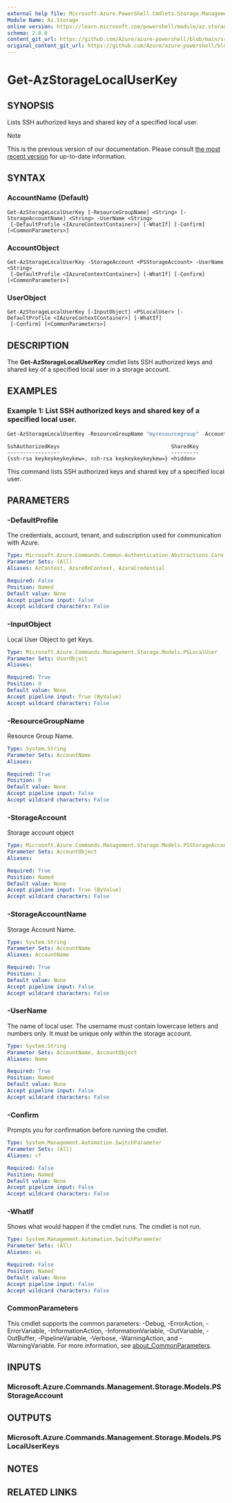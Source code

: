 ```yaml
---
external help file: Microsoft.Azure.PowerShell.Cmdlets.Storage.Management.dll-Help.xml
Module Name: Az.Storage
online version: https://learn.microsoft.com/powershell/module/az.storage/get-azstoragelocaluserkey
schema: 2.0.0
content_git_url: https://github.com/Azure/azure-powershell/blob/main/src/Storage/Storage.Management/help/Get-AzStorageLocalUserKey.md
original_content_git_url: https://github.com/Azure/azure-powershell/blob/main/src/Storage/Storage.Management/help/Get-AzStorageLocalUserKey.md
---
```


# Get-AzStorageLocalUserKey

## SYNOPSIS
Lists SSH authorized keys and shared key of a specified local user.

> [!NOTE]
>This is the previous version of our documentation. Please consult [the most recent version](/powershell/module/az.storage/get-azstoragelocaluserkey) for up-to-date information.

## SYNTAX

### AccountName (Default)
```
Get-AzStorageLocalUserKey [-ResourceGroupName] <String> [-StorageAccountName] <String> -UserName <String>
 [-DefaultProfile <IAzureContextContainer>] [-WhatIf] [-Confirm] [<CommonParameters>]
```

### AccountObject
```
Get-AzStorageLocalUserKey -StorageAccount <PSStorageAccount> -UserName <String>
 [-DefaultProfile <IAzureContextContainer>] [-WhatIf] [-Confirm] [<CommonParameters>]
```

### UserObject
```
Get-AzStorageLocalUserKey [-InputObject] <PSLocalUser> [-DefaultProfile <IAzureContextContainer>] [-WhatIf]
 [-Confirm] [<CommonParameters>]
```

## DESCRIPTION
The **Get-AzStorageLocalUserKey** cmdlet lists SSH authorized keys and shared key of a specified local user in a storage account.

## EXAMPLES

### Example 1: List SSH authorized keys and shared key of a specified local user.
```powershell
Get-AzStorageLocalUserKey -ResourceGroupName "myresourcegroup" -AccountName "mystorageaccount" -UserName testuser1
```

```output
SshAuthorizedKeys                                    SharedKey
-----------------                                    ---------
{ssh-rsa keykeykeykeykew=, ssh-rsa keykeykeykeykew=} <hidden>
```

This command lists SSH authorized keys and shared key of a specified local user.

## PARAMETERS

### -DefaultProfile
The credentials, account, tenant, and subscription used for communication with Azure.

```yaml
Type: Microsoft.Azure.Commands.Common.Authentication.Abstractions.Core.IAzureContextContainer
Parameter Sets: (All)
Aliases: AzContext, AzureRmContext, AzureCredential

Required: False
Position: Named
Default value: None
Accept pipeline input: False
Accept wildcard characters: False
```

### -InputObject
Local User Object to get Keys.

```yaml
Type: Microsoft.Azure.Commands.Management.Storage.Models.PSLocalUser
Parameter Sets: UserObject
Aliases:

Required: True
Position: 0
Default value: None
Accept pipeline input: True (ByValue)
Accept wildcard characters: False
```

### -ResourceGroupName
Resource Group Name.

```yaml
Type: System.String
Parameter Sets: AccountName
Aliases:

Required: True
Position: 0
Default value: None
Accept pipeline input: False
Accept wildcard characters: False
```

### -StorageAccount
Storage account object

```yaml
Type: Microsoft.Azure.Commands.Management.Storage.Models.PSStorageAccount
Parameter Sets: AccountObject
Aliases:

Required: True
Position: Named
Default value: None
Accept pipeline input: True (ByValue)
Accept wildcard characters: False
```

### -StorageAccountName
Storage Account Name.

```yaml
Type: System.String
Parameter Sets: AccountName
Aliases: AccountName

Required: True
Position: 1
Default value: None
Accept pipeline input: False
Accept wildcard characters: False
```

### -UserName
The name of local user.
The username must contain lowercase letters and numbers only.
It must be unique only within the storage account.

```yaml
Type: System.String
Parameter Sets: AccountName, AccountObject
Aliases: Name

Required: True
Position: Named
Default value: None
Accept pipeline input: False
Accept wildcard characters: False
```

### -Confirm
Prompts you for confirmation before running the cmdlet.

```yaml
Type: System.Management.Automation.SwitchParameter
Parameter Sets: (All)
Aliases: cf

Required: False
Position: Named
Default value: None
Accept pipeline input: False
Accept wildcard characters: False
```

### -WhatIf
Shows what would happen if the cmdlet runs.
The cmdlet is not run.

```yaml
Type: System.Management.Automation.SwitchParameter
Parameter Sets: (All)
Aliases: wi

Required: False
Position: Named
Default value: None
Accept pipeline input: False
Accept wildcard characters: False
```

### CommonParameters
This cmdlet supports the common parameters: -Debug, -ErrorAction, -ErrorVariable, -InformationAction, -InformationVariable, -OutVariable, -OutBuffer, -PipelineVariable, -Verbose, -WarningAction, and -WarningVariable. For more information, see [about_CommonParameters](http://go.microsoft.com/fwlink/?LinkID=113216).

## INPUTS

### Microsoft.Azure.Commands.Management.Storage.Models.PSStorageAccount

## OUTPUTS

### Microsoft.Azure.Commands.Management.Storage.Models.PSLocalUserKeys

## NOTES

## RELATED LINKS
